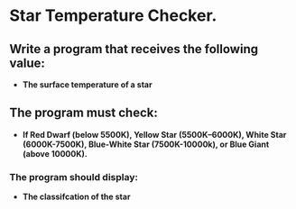 # Star Temperature Checker.

## Write a program that receives the following value:
* **The surface temperature of a star**

## The program must check:
* **If Red Dwarf (below 5500K), Yellow Star (5500K–6000K), White Star (6000K-7500K), Blue-White Star (7500K-10000k), or Blue Giant (above 10000K).**

### The program should display:
* **The classifcation of the star**